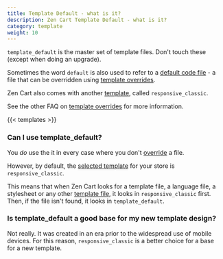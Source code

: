 ```yaml
---
title: Template Default - what is it? 
description: Zen Cart Template Default - what is it? 
category: template
weight: 10
---
```


`template_default` is the master set of template files. Don't touch these (except when doing an upgrade).

Sometimes the word `default` is also used to refer to a 
[default code file](/user/new_user_topics/no_such_file/#how-do-you-find-the-default-file) - a file that can be 
overridden using [template overrides](/user/new_user_topics/overrides/).

Zen Cart also comes with another [template](/user/template/other_templates/), called `responsive_classic`. 

See the other FAQ on [template overrides](/user/template/template_overrides/) for more information.

{{< templates >}}

### Can I use template_default? 

You *do* use the it in every case where you don't [override](/user/first_steps/overrides/) a file. 

However, by default, the 
[selected template](/user/admin_pages/tools/template_selection/)
for your store is `responsive_classic`.  

This means that when Zen Cart looks for a template file, a language file, a stylesheet or any other [template file](/user/new_user_topics/template_files/), it looks in `responsive_classic` first.
Then, if the file isn't found, it looks in `template_default`. 

### Is template_default a good base for my new template design? 

Not really.  It was created in an era prior to the widespread use of 
mobile devices.  For this reason, `responsive_classic` is a better choice 
for a base for a new template. 


